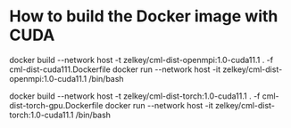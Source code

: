 # How to build the Docker image with CUDA

docker build --network host -t zelkey/cml-dist-openmpi:1.0-cuda11.1 . -f cml-dist-cuda111.Dockerfile
docker run --network host -it zelkey/cml-dist-openmpi:1.0-cuda11.1 /bin/bash

docker build --network host -t zelkey/cml-dist-torch:1.0-cuda11.1 . -f cml-dist-torch-gpu.Dockerfile
docker run --network host -it zelkey/cml-dist-torch:1.0-cuda11.1 /bin/bash
